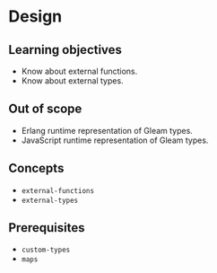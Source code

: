 # Design

## Learning objectives

- Know about external functions.
- Know about external types.

## Out of scope

- Erlang runtime representation of Gleam types.
- JavaScript runtime representation of Gleam types.

## Concepts

- `external-functions`
- `external-types`

## Prerequisites

- `custom-types`
- `maps`
